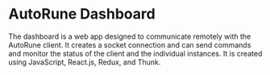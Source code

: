 # AutoRune Dashboard

The dashboard is a web app designed to communicate remotely with the AutoRune client. It creates a socket connection and can send commands and monitor the status of the client and the individual instances. It is created using JavaScript, React.js, Redux, and Thunk.
